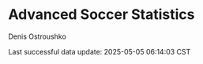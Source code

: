 # Advanced Soccer Statistics
Denis Ostroushko

<!-- gfm -->

Last successful data update: 2025-05-05 06:14:03 CST
